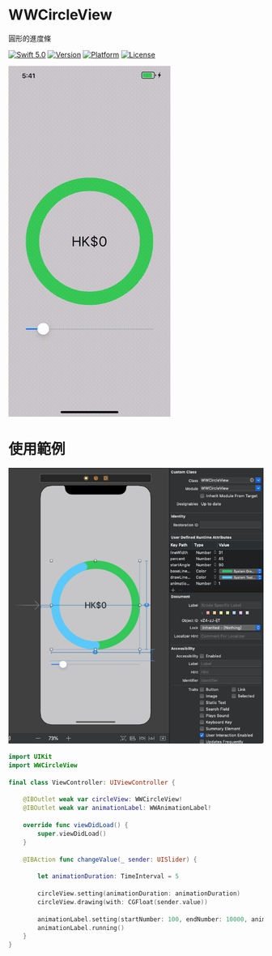 # WWCircleView
圓形的進度條

[![Swift 5.0](https://img.shields.io/badge/Swift-5.0-orange.svg?style=flat)](https://developer.apple.com/swift/) [![Version](https://img.shields.io/cocoapods/v/WWCircleView.svg?style=flat)](http://cocoapods.org/pods/WWCircleView) [![Platform](https://img.shields.io/cocoapods/p/WWCircleView.svg?style=flat)](http://cocoapods.org/pods/WWCircleView) [![License](https://img.shields.io/cocoapods/l/WWCircleView.svg?style=flat)](http://cocoapods.org/pods/WWCircleView)

![WWCircleView - 圓形的進度條](https://raw.githubusercontent.com/William-Weng/WWCircleView/master/WWCircleView.gif)

# 使用範例
![IBOutlet](https://raw.githubusercontent.com/William-Weng/WWCircleView/master/IBOutlet.png)

```swift
import UIKit
import WWCircleView

final class ViewController: UIViewController {

    @IBOutlet weak var circleView: WWCircleView!
    @IBOutlet weak var animationLabel: WWAnimationLabel!

    override func viewDidLoad() {
        super.viewDidLoad()
    }

    @IBAction func changeValue(_ sender: UISlider) {
    
        let animationDuration: TimeInterval = 5
        
        circleView.setting(animationDuration: animationDuration)
        circleView.drawing(with: CGFloat(sender.value))
        
        animationLabel.setting(startNumber: 100, endNumber: 10000, animationDuration: animationDuration, currencyCode: "HKD")
        animationLabel.running()
    }
}

```